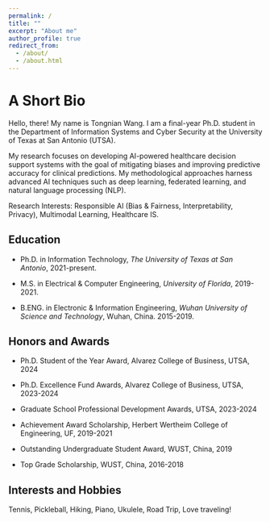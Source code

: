 ```yaml
---
permalink: /
title: ""
excerpt: "About me"
author_profile: true
redirect_from: 
  - /about/
  - /about.html
---
```

A Short Bio
====
Hello, there! My name is Tongnian Wang. I am a final-year Ph.D. student in the Department of Information Systems and Cyber Security at the University of Texas at San Antonio (UTSA). 

My research focuses on developing AI-powered healthcare decision support systems with the goal of mitigating biases and improving predictive accuracy for clinical predictions. My methodological approaches harness advanced AI techniques such as deep learning, federated learning, and natural language processing (NLP). 

Research Interests: Responsible AI (Bias & Fairness, Interpretability, Privacy), Multimodal Learning, Healthcare IS.

Education
------

- Ph.D. in Information Technology, *The University of Texas at San Antonio*, 2021-present.

- M.S. in Electrical & Computer Engineering, *University of Florida*, 2019-2021.

- B.ENG. in Electronic & Information Engineering, *Wuhan University of Science and Technology*, Wuhan, China. 2015-2019.

<!-- You can find my CV [here](http://tongnianw.github.io/files/CV_TW_utsa.pdf). -->

Honors and Awards
------

- Ph.D. Student of the Year Award, Alvarez College of Business, UTSA, 2024

- Ph.D. Excellence Fund Awards, Alvarez College of Business, UTSA, 2023-2024

- Graduate School Professional Development Awards, UTSA, 2023-2024

- Achievement Award Scholarship, Herbert Wertheim College of Engineering, UF, 2019-2021

- Outstanding Undergraduate Student Award, WUST, China, 2019

- Top Grade Scholarship, WUST, China, 2016-2018

Interests and Hobbies
------

Tennis, Pickleball, Hiking, Piano, Ukulele, Road Trip, Love traveling!